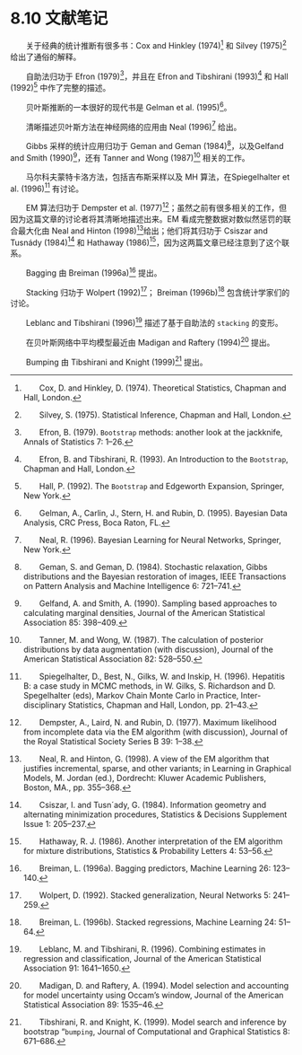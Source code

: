 # 8.10 文献笔记

<style>p{text-indent:2em;2}</style>

关于经典的统计推断有很多书：Cox and Hinkley (1974)[^1] 和 Silvey (1975)[^2] 给出了通俗的解释。

自助法归功于 Efron (1979)[^3]，并且在 Efron and Tibshirani (1993)[^4] 和 Hall (1992)[^5] 中作了完整的描述。

贝叶斯推断的一本很好的现代书是 Gelman et al. (1995)[^6]。

清晰描述贝叶斯方法在神经网络的应用由 Neal (1996)[^18] 给出。

Gibbs 采样的统计应用归功于 Geman and Geman (1984)[^7]，以及Gelfand and Smith (1990)[^8]，还有 Tanner and Wong (1987)[^9] 相关的工作。

马尔科夫蒙特卡洛方法，包括吉布斯采样以及 MH 算法，在Spiegelhalter et al. (1996)[^10] 有讨论。

EM 算法归功于 Dempster et al. (1977)[^11]；虽然之前有很多相关的工作，但因为这篇文章的讨论者将其清晰地描述出来。EM 看成完整数据对数似然惩罚的联合最大化由 Neal and Hinton (1998)[^12]给出；他们将其归功于 Csiszar and Tusnády (1984)[^19] 和 Hathaway (1986)[^20]，因为这两篇文章已经注意到了这个联系。

Bagging 由 Breiman (1996a)[^13] 提出。

Stacking 归功于 Wolpert (1992)[^14]； Breiman (1996b)[^21] 包含统计学家们的讨论。

Leblanc and Tibshirani (1996)[^15] 描述了基于自助法的 `stacking` 的变形。

在贝叶斯网络中平均模型最近由 Madigan and Raftery (1994)[^16] 提出。

Bumping 由 Tibshirani and Knight (1999)[^17] 提出。

[^1]: Cox, D. and Hinkley, D. (1974). Theoretical Statistics, Chapman and Hall, London.
[^2]: Silvey, S. (1975). Statistical Inference, Chapman and Hall, London.
[^3]: Efron, B. (1979). `Bootstrap` methods: another look at the jackknife, Annals of Statistics 7: 1–26.
[^4]: Efron, B. and Tibshirani, R. (1993). An Introduction to the `Bootstrap`, Chapman and Hall, London.
[^5]: Hall, P. (1992). The `Bootstrap` and Edgeworth Expansion, Springer, New York.
[^6]: Gelman, A., Carlin, J., Stern, H. and Rubin, D. (1995). Bayesian Data Analysis, CRC Press, Boca Raton, FL.
[^7]: Geman, S. and Geman, D. (1984). Stochastic relaxation, Gibbs distributions and the Bayesian restoration of images, IEEE Transactions on Pattern Analysis and Machine Intelligence 6: 721–741.
[^8]: Gelfand, A. and Smith, A. (1990). Sampling based approaches to calculating marginal densities, Journal of the American Statistical Association 85: 398–409.
[^9]: Tanner, M. and Wong, W. (1987). The calculation of posterior distributions by data augmentation (with discussion), Journal of the American Statistical Association 82: 528–550.
[^10]: Spiegelhalter, D., Best, N., Gilks, W. and Inskip, H. (1996). Hepatitis B: a case study in MCMC methods, in W. Gilks, S. Richardson and D. Spegelhalter (eds), Markov Chain Monte Carlo in Practice, Inter- disciplinary Statistics, Chapman and Hall, London, pp. 21–43.
[^11]: Dempster, A., Laird, N. and Rubin, D. (1977). Maximum likelihood from incomplete data via the EM algorithm (with discussion), Journal of the Royal Statistical Society Series B 39: 1–38.
[^12]: Neal, R. and Hinton, G. (1998). A view of the EM algorithm that justifies incremental, sparse, and other variants; in Learning in Graphical Models, M. Jordan (ed.), Dordrecht: Kluwer Academic Publishers, Boston, MA., pp. 355–368.
[^13]: Breiman, L. (1996a). Bagging predictors, Machine Learning 26: 123–140.
[^14]: Wolpert, D. (1992). Stacked generalization, Neural Networks 5: 241–259.
[^15]: Leblanc, M. and Tibshirani, R. (1996). Combining estimates in regression and classification, Journal of the American Statistical Association 91: 1641–1650.
[^16]: Madigan, D. and Raftery, A. (1994). Model selection and accounting for model uncertainty using Occam’s window, Journal of the American Statistical Association 89: 1535–46.
[^17]: Tibshirani, R. and Knight, K. (1999). Model search and inference by bootstrap “`bumping`, Journal of Computational and Graphical Statistics 8: 671–686.
[^18]: Neal, R. (1996). Bayesian Learning for Neural Networks, Springer, New York.
[^19]: Csiszar, I. and Tusn´ady, G. (1984). Information geometry and alternating minimization procedures, Statistics & Decisions Supplement Issue 1: 205–237.
[^20]: Hathaway, R. J. (1986). Another interpretation of the EM algorithm for mixture distributions, Statistics & Probability Letters 4: 53–56.
[^21]: Breiman, L. (1996b). Stacked regressions, Machine Learning 24: 51–64.